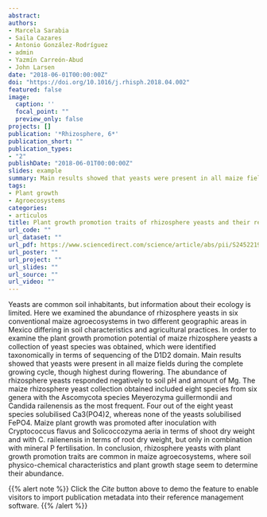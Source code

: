 ```yaml
---
abstract: 
authors:
- Marcela Sarabia
- Saila Cazares
- Antonio González-Rodríguez
- admin
- Yazmín Carreón-Abud
- John Larsen
date: "2018-06-01T00:00:00Z"
doi: "https://doi.org/10.1016/j.rhisph.2018.04.002"
featured: false
image:
  caption: ''
  focal_point: ""
  preview_only: false
projects: []
publication: '*Rhizosphere, 6*'
publication_short: ""
publication_types:
- "2"
publishDate: "2018-06-01T00:00:00Z"
slides: example
summary: Main results showed that yeasts were present in all maize fields during the complete growing cycle, though highest during flowering. The abundance of rhizosphere yeasts responded negatively to soil pH and amount of Mg. 
tags:
- Plant growth
- Agroecosystems
categories: 
- articulos
title: Plant growth promotion traits of rhizosphere yeasts and their response to soil characteristics and crop cycle in maize agroecosystems
url_code: ""
url_dataset: ""
url_pdf: https://www.sciencedirect.com/science/article/abs/pii/S2452219818300259
url_poster: ""
url_project: ""
url_slides: ""
url_source: ""
url_video: ""
---
```


Yeasts are common soil inhabitants, but information about their ecology is limited. Here we examined the abundance of rhizosphere yeasts in six conventional maize agroecosystems in two different geographic areas in Mexico differing in soil characteristics and agricultural practices. In order to examine the plant growth promotion potential of maize rhizosphere yeasts a collection of yeast species was obtained, which were identified taxonomically in terms of sequencing of the D1D2 domain. Main results showed that yeasts were present in all maize fields during the complete growing cycle, though highest during flowering. The abundance of rhizosphere yeasts responded negatively to soil pH and amount of Mg. The maize rhizosphere yeast collection obtained included eight species from six genera with the Ascomycota species Meyerozyma guillermondii and Candida railenensis as the most frequent. Four out of the eight yeast species solubilised Ca3(PO4)2, whereas none of the yeasts solubilised FePO4. Maize plant growth was promoted after inoculation with Cryptococcus flavus and Solicoccozyma aeria in terms of shoot dry weight and with C. railenensis in terms of root dry weight, but only in combination with mineral P fertilisation. In conclusion, rhizosphere yeasts with plant growth promotion traits are common in maize agroecosystems, where soil physico-chemical characteristics and plant growth stage seem to determine their abundance.

{{% alert note %}}
Click the *Cite* button above to demo the feature to enable visitors to import publication metadata into their reference management software.
{{% /alert %}}

